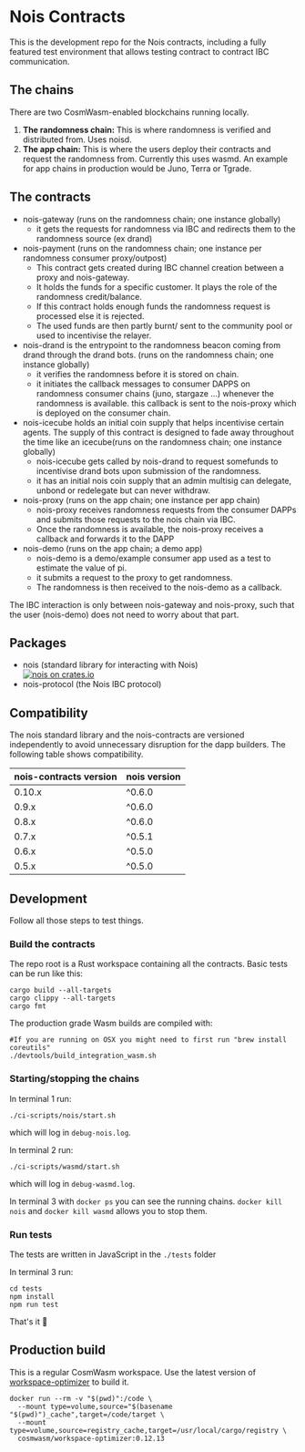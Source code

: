 # Nois Contracts

This is the development repo for the Nois contracts, including a fully featured
test environment that allows testing contract to contract IBC communication.

## The chains

There are two CosmWasm-enabled blockchains running locally.

1. **The randomness chain:** This is where randomness is verified and
   distributed from. Uses noisd.
2. **The app chain:** This is where the users deploy their contracts and request
   the randomness from. Currently this uses wasmd. An example for app chains in
   production would be Juno, Terra or Tgrade.

## The contracts

- nois-gateway (runs on the randomness chain; one instance globally)
  - it gets the requests for randomness via IBC and redirects them to the
    randomness source (ex drand)
- nois-payment (runs on the randomness chain; one instance per randomness
  consumer proxy/outpost)
  - This contract gets created during IBC channel creation between a proxy and
    nois-gateway.
  - It holds the funds for a specific customer. It plays the role of the
    randomness credit/balance.
  - If this contract holds enough funds the randomness request is processed else
    it is rejected.
  - The used funds are then partly burnt/ sent to the community pool or used to
    incentivise the relayer.
- nois-drand is the entrypoint to the randomness beacon coming from drand
  through the drand bots. (runs on the randomness chain; one instance globally)
  - it verifies the randomness before it is stored on chain.
  - it initiates the callback messages to consumer DAPPS on randomness consumer
    chains (juno, stargaze ...) whenever the randomness is available. this
    callback is sent to the nois-proxy which is deployed on the consumer chain.
- nois-icecube holds an initial coin supply that helps incentivise certain
  agents. The supply of this contract is designed to fade away throughout the
  time like an icecube(runs on the randomness chain; one instance globally)
  - nois-icecube gets called by nois-drand to request somefunds to incentivise
    drand bots upon submission of the randomness.
  - it has an initial nois coin supply that an admin multisig can delegate,
    unbond or redelegate but can never withdraw.
- nois-proxy (runs on the app chain; one instance per app chain)
  - nois-proxy receives randomness requests from the consumer DAPPs and submits
    those requests to the nois chain via IBC.
  - Once the randomness is available, the nois-proxy receives a callback and
    forwards it to the DAPP
- nois-demo (runs on the app chain; a demo app)
  - nois-demo is a demo/example consumer app used as a test to estimate the
    value of pi.
  - it submits a request to the proxy to get randomness.
  - The randomness is then received to the nois-demo as a callback.

The IBC interaction is only between nois-gateway and nois-proxy, such that the
user (nois-demo) does not need to worry about that part.

## Packages

- nois (standard library for interacting with Nois)<br />
  [![nois on crates.io](https://img.shields.io/crates/v/nois.svg)](https://crates.io/crates/nois)
- nois-protocol (the Nois IBC protocol)

## Compatibility

The nois standard library and the nois-contracts are versioned independently to
avoid unnecessary disruption for the dapp builders. The following table shows
compatibility.

| nois-contracts version | nois version |
| ---------------------- | ------------ |
| 0.10.x                 | ^0.6.0       |
| 0.9.x                  | ^0.6.0       |
| 0.8.x                  | ^0.6.0       |
| 0.7.x                  | ^0.5.1       |
| 0.6.x                  | ^0.5.0       |
| 0.5.x                  | ^0.5.0       |

## Development

Follow all those steps to test things.

### Build the contracts

The repo root is a Rust workspace containing all the contracts. Basic tests can
be run like this:

```
cargo build --all-targets
cargo clippy --all-targets
cargo fmt
```

The production grade Wasm builds are compiled with:

```
#If you are running on OSX you might need to first run "brew install coreutils"
./devtools/build_integration_wasm.sh
```

### Starting/stopping the chains

In terminal 1 run:

```
./ci-scripts/nois/start.sh
```

which will log in `debug-nois.log`.

In terminal 2 run:

```
./ci-scripts/wasmd/start.sh
```

which will log in `debug-wasmd.log`.

In terminal 3 with `docker ps` you can see the running chains.
`docker kill nois` and `docker kill wasmd` allows you to stop them.

### Run tests

The tests are written in JavaScript in the `./tests` folder

In terminal 3 run:

```
cd tests
npm install
npm run test
```

That's it 🎉

## Production build

This is a regular CosmWasm workspace. Use the latest version of
[workspace-optimizer](https://github.com/CosmWasm/rust-optimizer) to build it.

```
docker run --rm -v "$(pwd)":/code \
  --mount type=volume,source="$(basename "$(pwd)")_cache",target=/code/target \
  --mount type=volume,source=registry_cache,target=/usr/local/cargo/registry \
  cosmwasm/workspace-optimizer:0.12.13
```
